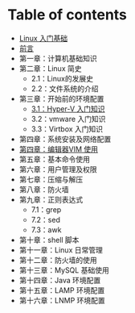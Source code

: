 # Table of contents

* [Linux 入门基础](README.md)
* [前言](qian-yan.md)
* 第一章：计算机基础知识
* 第二章：Linux 简史
  * 2.1：Linux的发展史
  * 2.2：文件系统的介绍
* 第三章：开始前的环境配置
  * [3.1：Hyper-V 入门知识](di-san-zhang-kai-shi-qian-de-huan-jing-pei-zhi/3.1hyperv-ru-men-zhi-shi.md)
  * 3.2：vmware 入门知识
  * 3.3：Virtbox 入门知识
* 第四章：系统安装及网络配置
* [第四章：编辑器VIM 使用](di-si-zhang-bian-ji-qi-vim-shi-yong.md)
* 第五章：基本命令使用
* 第六章：用户管理及权限
* 第七章：压缩与解压
* 第八章：防火墙
* 第九章：正则表达式
  * 7.1：grep
  * 7.2：sed
  * 7.3：awk
* 第十章：shell 脚本
* 第十一章：Linux 日常管理
* 第十二章：防火墙的使用
* 第十三章：MySQL 基础使用
* 第十四章：Java 环境配置
* 第十五章：LAMP 环境配置
* 第十六章：LNMP 环境配置

